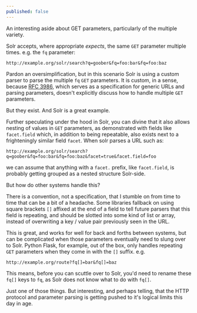 ```yaml
---
published: false
---
```

An interesting aside about GET parameters, particularly of the multiple variety.

Solr accepts, where appropriate _expects_, the same `GET` parameter multiple times.  e.g. the `fq` parameter:

    http://example.org/solr/search?q=goober&fq=foo:bar&fq=foo:baz
    
Pardon an oversimplification, but in this scenario Solr is using a custom parser to parse the multiple `fq` `GET` parameters.  It is custom, in a sense, because [RFC 3986](https://tools.ietf.org/html/rfc3986#section-3.4), which serves as a specification for generic URLs and parsing parameters, doesn't explicitly discuss how to handle multiple `GET` parameters.

But they exist.  And Solr is a great example.

Further speculating under the hood in Solr, you can divine that it also allows nesting of values in `GET` parameters, as demonstrated with fields like `facet.field` which, in addition to being repeatable, also exists next to a frighteningly similar field `facet`.  When solr parses a URL such as:

    http://example.org/solr/search?q=goober&fq=foo:bar&fq=foo:baz&facet=true&facet.field=foo
    
we can assume that anything with a `facet.` prefix, like `facet.field`, is probably getting grouped as a nested structure Solr-side.

But how do other systems handle this?

There is a convention, not a specification, that I stumble on from time to time that can be a bit of a headache.  Some libraries fallback on using square brackets `[]` affixed at the end of a field to tell future parsers that this field is repeating, and should be slotted into some kind of list or array, instead of overwriting a key / value pair previously seen in the URL.

This is great, and works for well for back and forths between systems, but can be complicated when those parameters eventually need to slung over to Solr.  Python Flask, for example, out of the box, only handles repeating `GET` parameters when they come in with the `[]` suffix. e.g. 

    http://example.org/route?fq[]=bar&fq[]=baz
    
This means, before you can scuttle over to Solr, you'd need to rename these `fq[]` keys to `fq`, as Solr does not know what to do with `fq[]`.  

Just one of those things.  But interesting, and perhaps telling, that the HTTP protocol and parameter parsing is getting pushed to it's logical limits this day in age.
    










